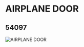 # AIRPLANE DOOR
## 54097
![AIRPLANE DOOR](https://lc-www-live-s.legocdn.com/media/bricks/5/2/4582685.jpg)